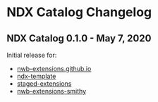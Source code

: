 # NDX Catalog Changelog

## NDX Catalog 0.1.0 - May 7, 2020

Initial release for:
- [nwb-extensions.github.io](https://github.com/nwb-extensions/nwb-extensions.github.io)
- [ndx-template](https://github.com/nwb-extensions/ndx-template)
- [staged-extensions](https://github.com/nwb-extensions/staged-extensions)
- [nwb-extensions-smithy](https://github.com/nwb-extensions/nwb-extensions-smithy)
